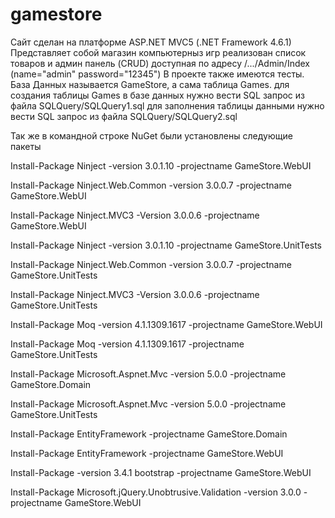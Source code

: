 # gamestore
Сайт сделан на платформе ASP.NET MVC5 (.NET Framework 4.6.1)
Представляет собой магазин компьютерныз игр
реализован список товаров
и админ панель (CRUD) доступная по адресу /.../Admin/Index 
(name="admin" password="12345")
В проекте также имеются тесты.
База Данных называется GameStore, а сама таблица Games.
для создания  таблицы Games в базе данных нужно вести SQL запрос из файла SQLQuery/SQLQuery1.sql
для заполнения таблицы данными нужно вести SQL запрос из файла SQLQuery/SQLQuery2.sql

Так же в командной строке NuGet были установлены следующие пакеты

Install-Package Ninject -version 3.0.1.10 -projectname GameStore.WebUI

Install-Package Ninject.Web.Common -version 3.0.0.7 -projectname GameStore.WebUI

Install-Package Ninject.MVC3 -Version 3.0.0.6 -projectname GameStore.WebUI

Install-Package Ninject -version 3.0.1.10 -projectname GameStore.UnitTests 

Install-Package Ninject.Web.Common -version 3.0.0.7 -projectname GameStore.UnitTests

Install-Package Ninject.MVC3 -Version 3.0.0.6 -projectname GameStore.UnitTests

Install-Package Moq -version 4.1.1309.1617 -projectname GameStore.WebUI

Install-Package Moq -version 4.1.1309.1617 -projectname GameStore.UnitTests

Install-Package Microsoft.Aspnet.Mvc -version 5.0.0 -projectname GameStore.Domain

Install-Package Microsoft.Aspnet.Mvc -version 5.0.0 -projectname GameStore.UnitTests

Install-Package EntityFramework -projectname GameStore.Domain

Install-Package EntityFramework -projectname GameStore.WebUI

Install-Package -version 3.4.1 bootstrap -projectname GameStore.WebUI

Install-Package Microsoft.jQuery.Unobtrusive.Validation -version 3.0.0 -projectname GameStore.WebUI
